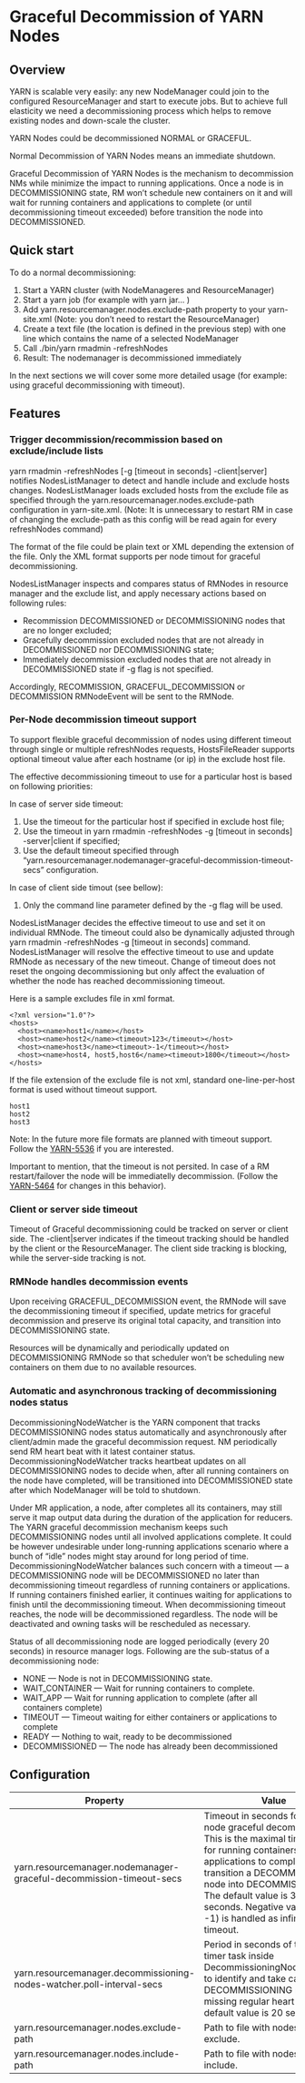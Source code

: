 

# Graceful Decommission of YARN Nodes

## Overview

YARN is scalable very easily: any new NodeManager could join to the configured ResourceManager and start to execute jobs. But to achieve full elasticity we need a decommissioning process which helps to remove existing nodes and down-scale the cluster.

YARN Nodes could be decommissioned NORMAL or GRACEFUL.

Normal Decommission of YARN Nodes means an immediate shutdown.

Graceful Decommission of YARN Nodes is the mechanism to decommission NMs while minimize the impact to running applications. Once a node is in DECOMMISSIONING state, RM won’t schedule new containers on it and will wait for running containers and applications to complete (or until decommissioning timeout exceeded) before transition the node into DECOMMISSIONED.

## Quick start

To do a normal decommissioning:

  1. Start a YARN cluster (with NodeManageres and ResourceManager)
  2. Start a yarn job (for example with yarn jar... )
  3. Add yarn.resourcemanager.nodes.exclude-path property to your yarn-site.xml (Note: you don’t need to restart the ResourceManager)
  4. Create a text file (the location is defined in the previous step) with one line which contains the name of a selected NodeManager
  5. Call ./bin/yarn rmadmin -refreshNodes
  6. Result: The nodemanager is decommissioned immediately



In the next sections we will cover some more detailed usage (for example: using graceful decommissioning with timeout).

## Features

### Trigger decommission/recommission based on exclude/include lists

yarn rmadmin -refreshNodes [-g [timeout in seconds] -client|server] notifies NodesListManager to detect and handle include and exclude hosts changes. NodesListManager loads excluded hosts from the exclude file as specified through the yarn.resourcemanager.nodes.exclude-path configuration in yarn-site.xml. (Note: It is unnecessary to restart RM in case of changing the exclude-path as this config will be read again for every refreshNodes command)

The format of the file could be plain text or XML depending the extension of the file. Only the XML format supports per node timout for graceful decommissioning.

NodesListManager inspects and compares status of RMNodes in resource manager and the exclude list, and apply necessary actions based on following rules:

  * Recommission DECOMMISSIONED or DECOMMISSIONING nodes that are no longer excluded;
  * Gracefully decommission excluded nodes that are not already in DECOMMISSIONED nor DECOMMISSIONING state;
  * Immediately decommission excluded nodes that are not already in DECOMMISSIONED state if -g flag is not specified.



Accordingly, RECOMMISSION, GRACEFUL_DECOMMISSION or DECOMMISSION RMNodeEvent will be sent to the RMNode.

### Per-Node decommission timeout support

To support flexible graceful decommission of nodes using different timeout through single or multiple refreshNodes requests, HostsFileReader supports optional timeout value after each hostname (or ip) in the exclude host file.

The effective decommissioning timeout to use for a particular host is based on following priorities:

In case of server side timeout:

  1. Use the timeout for the particular host if specified in exclude host file;
  2. Use the timeout in yarn rmadmin -refreshNodes -g [timeout in seconds] -server|client if specified;
  3. Use the default timeout specified through “yarn.resourcemanager.nodemanager-graceful-decommission-timeout-secs” configuration.



In case of client side timout (see bellow):

  1. Only the command line parameter defined by the -g flag will be used.



NodesListManager decides the effective timeout to use and set it on individual RMNode. The timeout could also be dynamically adjusted through yarn rmadmin -refreshNodes -g [timeout in seconds] command. NodesListManager will resolve the effective timeout to use and update RMNode as necessary of the new timeout. Change of timeout does not reset the ongoing decommissioning but only affect the evaluation of whether the node has reached decommissioning timeout.

Here is a sample excludes file in xml format.
    
    
    <?xml version="1.0"?>
    <hosts>
      <host><name>host1</name></host>
      <host><name>host2</name><timeout>123</timeout></host>
      <host><name>host3</name><timeout>-1</timeout></host>
      <host><name>host4, host5,host6</name><timeout>1800</timeout></host>
    </hosts>
    

If the file extension of the exclude file is not xml, standard one-line-per-host format is used without timeout support.
    
    
    host1
    host2
    host3
    

Note: In the future more file formats are planned with timeout support. Follow the [YARN-5536](https://issues.apache.org/jira/browse/YARN-5536) if you are interested.

Important to mention, that the timeout is not persited. In case of a RM restart/failover the node will be immediatelly decommission. (Follow the [YARN-5464](https://issues.apache.org/jira/browse/YARN-5464) for changes in this behavior).

### Client or server side timeout

Timeout of Graceful decommissioning could be tracked on server or client side. The -client|server indicates if the timeout tracking should be handled by the client or the ResourceManager. The client side tracking is blocking, while the server-side tracking is not.

### RMNode handles decommission events

Upon receiving GRACEFUL_DECOMMISSION event, the RMNode will save the decommissioning timeout if specified, update metrics for graceful decommission and preserve its original total capacity, and transition into DECOMMISSIONING state.

Resources will be dynamically and periodically updated on DECOMMISSIONING RMNode so that scheduler won’t be scheduling new containers on them due to no available resources.

### Automatic and asynchronous tracking of decommissioning nodes status

DecommissioningNodeWatcher is the YARN component that tracks DECOMMISSIONING nodes status automatically and asynchronously after client/admin made the graceful decommission request. NM periodically send RM heart beat with it latest container status. DecommissioningNodeWatcher tracks heartbeat updates on all DECOMMISSIONING nodes to decide when, after all running containers on the node have completed, will be transitioned into DECOMMISSIONED state after which NodeManager will be told to shutdown.

Under MR application, a node, after completes all its containers, may still serve it map output data during the duration of the application for reducers. The YARN graceful decommission mechanism keeps such DECOMMISSIONING nodes until all involved applications complete. It could be however undesirable under long-running applications scenario where a bunch of “idle” nodes might stay around for long period of time. DecommissioningNodeWatcher balances such concern with a timeout — a DECOMMISSIONING node will be DECOMMISSIONED no later than decommissioning timeout regardless of running containers or applications. If running containers finished earlier, it continues waiting for applications to finish until the decommissioning timeout. When decommissioning timeout reaches, the node will be decommissioned regardless. The node will be deactivated and owning tasks will be rescheduled as necessary.

Status of all decommissioning node are logged periodically (every 20 seconds) in resource manager logs. Following are the sub-status of a decommissioning node:

  * NONE — Node is not in DECOMMISSIONING state.
  * WAIT_CONTAINER — Wait for running containers to complete.
  * WAIT_APP — Wait for running application to complete (after all containers complete)
  * TIMEOUT — Timeout waiting for either containers or applications to complete
  * READY — Nothing to wait, ready to be decommissioned
  * DECOMMISSIONED — The node has already been decommissioned



## Configuration

Property  |  Value   
---|---  
yarn.resourcemanager.nodemanager-graceful-decommission-timeout-secs  |  Timeout in seconds for YARN node graceful decommission. This is the maximal time to wait for running containers and applications to complete before transition a DECOMMISSIONING node into DECOMMISSIONED. The default value is 3600 seconds. Negative value (like -1) is handled as infinite timeout.   
yarn.resourcemanager.decommissioning-nodes-watcher.poll-interval-secs  |  Period in seconds of the poll timer task inside DecommissioningNodesWatcher to identify and take care of DECOMMISSIONING nodes missing regular heart beat. The default value is 20 seconds.   
yarn.resourcemanager.nodes.exclude-path  |  Path to file with nodes to exclude.   
yarn.resourcemanager.nodes.include-path  |  Path to file with nodes to include. 
